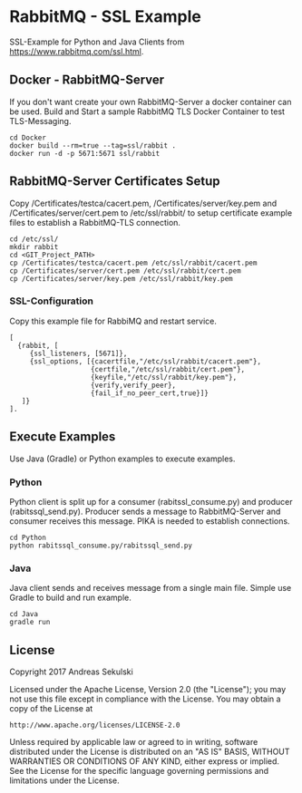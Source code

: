 # RabbitMQ - SSL Example

SSL-Example for Python and Java Clients from https://www.rabbitmq.com/ssl.html.

## Docker - RabbitMQ-Server

If you don't want create your own RabbitMQ-Server a docker container can be used. Build and Start a sample RabbitMQ TLS Docker Container to test TLS-Messaging.

```
cd Docker
docker build --rm=true --tag=ssl/rabbit .
docker run -d -p 5671:5671 ssl/rabbit
```

## RabbitMQ-Server Certificates Setup

Copy /Certificates/testca/cacert.pem, /Certificates/server/key.pem and /Certificates/server/cert.pem to /etc/ssl/rabbit/ to setup certificate example files to establish a RabbitMQ-TLS connection.

```
cd /etc/ssl/
mkdir rabbit
cd <GIT_Project_PATH>
cp /Certificates/testca/cacert.pem /etc/ssl/rabbit/cacert.pem
cp /Certificates/server/cert.pem /etc/ssl/rabbit/cert.pem
cp /Certificates/server/key.pem /etc/ssl/rabbit/key.pem
```

### SSL-Configuration

Copy this example file for RabbiMQ and restart service.

```
[
  {rabbit, [
     {ssl_listeners, [5671]},
     {ssl_options, [{cacertfile,"/etc/ssl/rabbit/cacert.pem"},
                    {certfile,"/etc/ssl/rabbit/cert.pem"},
                    {keyfile,"/etc/ssl/rabbit/key.pem"},
                    {verify,verify_peer},
                    {fail_if_no_peer_cert,true}]}
   ]}
].
```

## Execute Examples

Use Java (Gradle) or Python examples to execute examples.

### Python

Python client is split up for a consumer (rabitssl_consume.py) and producer (rabitssql_send.py). Producer sends a message to RabbitMQ-Server and consumer receives this message. PIKA is needed to establish connections.

```
cd Python
python rabitssql_consume.py/rabitssql_send.py
```

### Java

Java client sends and receives message from a single main file. Simple use Gradle to build and run example.

```
cd Java
gradle run
```

## License

Copyright 2017 Andreas Sekulski

Licensed under the Apache License, Version 2.0 (the "License");
you may not use this file except in compliance with the License.
You may obtain a copy of the License at

    http://www.apache.org/licenses/LICENSE-2.0

Unless required by applicable law or agreed to in writing, software
distributed under the License is distributed on an "AS IS" BASIS,
WITHOUT WARRANTIES OR CONDITIONS OF ANY KIND, either express or implied.
See the License for the specific language governing permissions and
limitations under the License.
